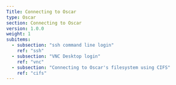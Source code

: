 ```yaml
---
Title: Connecting to Oscar
type: Oscar
section: Connecting to Oscar
version: 1.0.0
weight: 1
subitems:
  - subsection: "ssh command line login"
    ref: "ssh"
  - subsection: "VNC Desktop login"
    ref: "vnc"
  - subsection: "Connecting to Oscar's filesystem using CIFS"
    ref: "cifs"
---
```

